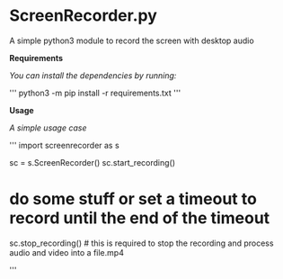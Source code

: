 # ScreenRecorder.py

A simple python3 module to record the screen with desktop audio

**Requirements**

*You can install the dependencies by running:*

'''
python3 -m pip install -r requirements.txt
'''

**Usage**

*A simple usage case*

'''
import screenrecorder as s

sc = s.ScreenRecorder()
sc.start_recording()

# do some stuff or set a timeout to record until the end of the timeout

sc.stop_recording() # this is required to stop the recording and process audio and video into a file.mp4

'''
